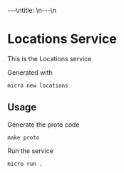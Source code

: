 ---\ntitle: \n---\n
# Locations Service

This is the Locations service

Generated with

```
micro new locations
```

## Usage

Generate the proto code

```
make proto
```

Run the service

```
micro run .
```